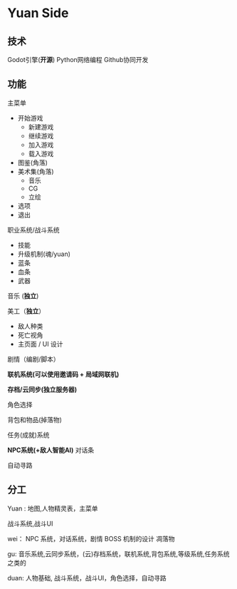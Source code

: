 # Yuan Side

## 技术

Godot引擎(__开源__)
Python网络编程
Github协同开发

## 功能

主菜单

- 开始游戏
  - 新建游戏
  - 继续游戏
  - 加入游戏
  - 载入游戏
- 图鉴(角落)
- 美术集(角落)
  - 音乐
  - CG
  - 立绘
- 选项
- 退出

职业系统/战斗系统

- 技能
- 升级机制(魂/yuan)
- 蓝条
- 血条
- 武器

音乐 (__独立__)

美工（__独立__）

- 敌人种类
- 死亡视角
- 主页面 / UI 设计

剧情（编剧/脚本）

__联机系统(可以使用邀请码 + 局域网联机)__

__存档/云同步(独立服务器)__

角色选择

背包和物品(掉落物)

任务(成就)系统

__NPC系统(+敌人智能AI)__
对话条

自动寻路

## 分工

Yuan :
  地图,人物精灵表，主菜单
  
  战斗系统,战斗UI

wei：
  NPC 系统，对话系统，剧情
  BOSS 机制的设计
  凋落物

gu:
  音乐系统,云同步系统，(云)存档系统，联机系统,背包系统,等级系统,任务系统之类的

duan:
  人物基础, 战斗系统，战斗UI，角色选择，自动寻路
